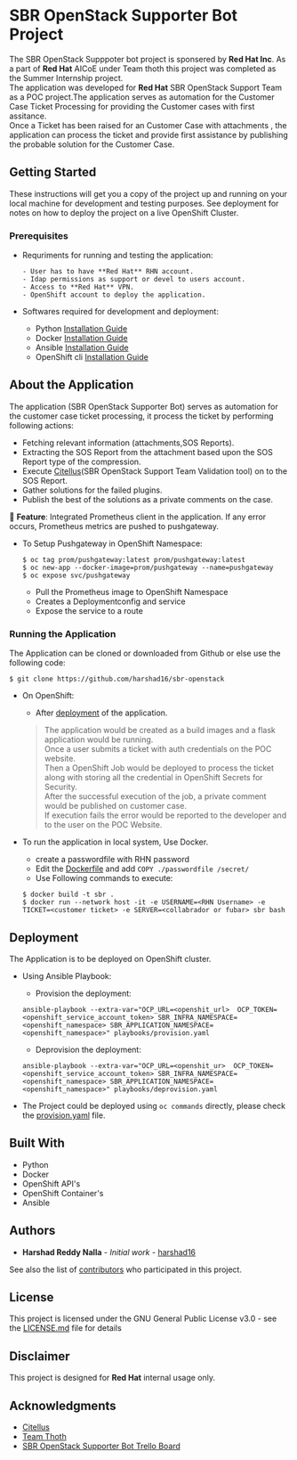 # SBR OpenStack Supporter Bot Project

The SBR OpenStack Supppoter bot project is sponsered by **Red Hat Inc**. As a part of **Red Hat** AICoE under Team thoth this project was completed as the Summer Internship project.</br>
The application was developed for **Red Hat** SBR OpenStack Support Team as a POC project.The application serves as automation for the Customer Case Ticket Processing for providing the Customer cases with first assitance.</br>
Once a Ticket has been raised for an Customer Case with attachments , the application can process the ticket and provide first assistance by publishing the probable solution for the Customer Case. 

## Getting Started

These instructions will get you a copy of the project up and running on your local machine for development and testing purposes. See deployment for notes on how to deploy the project on a live OpenShift Cluster.

### Prerequisites

- Requriments for running and testing the application:

	```
	- User has to have **Red Hat** RHN account.
	- Idap permissions as support or devel to users account.
	- Access to **Red Hat** VPN.
	- OpenShift account to deploy the application.
	```

- Softwares required for development and deployment:
	- Python [Installation Guide](https://www.python.org/)
	- Docker [Installation Guide](https://docs.docker.com/install/)
	- Ansible [Installation Guide](https://docs.ansible.com/ansible/latest/installation_guide/intro_installation.html)
	- OpenShift cli [Installation Guide](https://docs.openshift.com/enterprise/3.1/cli_reference/get_started_cli.html#installing-the-cli)

## About the Application

The application (SBR OpenStack Supporter Bot) serves as automation for the customer case ticket processing, it process the ticket by performing following actions:
- Fetching relevant information (attachments,SOS Reports).
- Extracting the SOS Report from the attachment based upon the SOS Report type of the compression.
- Execute [Citellus](https://github.com/citellusorg/citellus/)(SBR OpenStack Support Team Validation tool) on to the SOS Report.
- Gather solutions for the failed plugins.
- Publish the best of the solutions as a private comments on the case.


:pencil: **Feature**: Integrated Prometheus client in the application. If any error occurs, Prometheus metrics are pushed to pushgateway.

- To Setup Pushgateway in OpenShift Namespace:

	```shell
	$ oc tag prom/pushgateway:latest prom/pushgateway:latest
	$ oc new-app --docker-image=prom/pushgateway --name=pushgateway
	$ oc expose svc/pushgateway
	```
	- Pull the Prometheus image to OpenShift Namespace
	- Creates a Deploymentconfig and service
	- Expose the service to a route

### Running the Application

The Application can be cloned or downloaded from Github or else use the following code:
```
$ git clone https://github.com/harshad16/sbr-openstack
```

* On OpenShift:
	- After [deployment](https://github.com/harshad16/sbr-openstack#deployment) of the application.
	> The application would be created as a build images and a flask application would be running.</br>
	> Once a user submits a ticket with auth credentials on the POC website.</br>
	> Then a OpenShift Job would be deployed to process the ticket along with storing all the credential in OpenShift Secrets for Security.</br>
	> After the successful execution of the job, a private comment would be published on customer case.</br>
	> If execution fails the error would be reported to the developer and to the user on the POC Website.</br>

* To run the application in local system, Use Docker.

	- create a passwordfile with RHN password 
	- Edit the [Dockerfile](https://github.com/harshad16/sbr-openstack/blob/0c03a55c039cf404fa026622d5a2f09ab8f17d29/Dockerfile#L16) and add `COPY ./passwordfile /secret/` 
	- Use Following commands to execute:
	```shell
	$ docker build -t sbr .
	$ docker run --network host -it -e USERNAME=<RHN Username> -e TICKET=<customer ticket> -e SERVER=<collabrador or fubar> sbr bash 
	```

## Deployment

The Application is to be deployed on OpenShift cluster.

- Using Ansible Playbook:

	- Provision the deployment:
	```ansible
	ansible-playbook --extra-var="OCP_URL=<openshit_url>  OCP_TOKEN=<openshift_service_account_token> SBR_INFRA_NAMESPACE= <openshift_namespace> SBR_APPLICATION_NAMESPACE=<openshift_namespace>" playbooks/provision.yaml
	```

	- Deprovision the deployment:
	```ansible
	ansible-playbook --extra-var="OCP_URL=<openshit_ur>  OCP_TOKEN=<openshift_service_account_token> SBR_INFRA_NAMESPACE=<openshift_namespace> SBR_APPLICATION_NAMESPACE=<openshift_namespace>" playbooks/deprovision.yaml
	```

- The Project could be deployed using `oc commands` directly, please check the [provision.yaml](https://github.com/harshad16/sbr-openstack/tree/master/playbooks) file.

## Built With

* Python
* Docker 
* OpenShift API's
* OpenShift Container's
* Ansible

## Authors

* **Harshad Reddy Nalla** - *Initial work* - [harshad16](https://github.com/harshad16)

See also the list of [contributors](https://github.com/harshad16/sbr-openstack/graphs/contributors) who participated in this project.

## License

This project is licensed under the GNU General Public License v3.0 - see the [LICENSE.md](https://github.com/harshad16/sbr-openstack/blob/master/LICENSE) file for details

## Disclaimer

This project is designed for **Red Hat** internal usage only.

## Acknowledgments

* [Citellus](https://github.com/citellusorg/citellus/)
* [Team Thoth](https://github.com/thoth-station)
* [SBR OpenStack Supporter Bot Trello Board](https://trello.com/b/wuNrAjoP/sbr-openstack)

